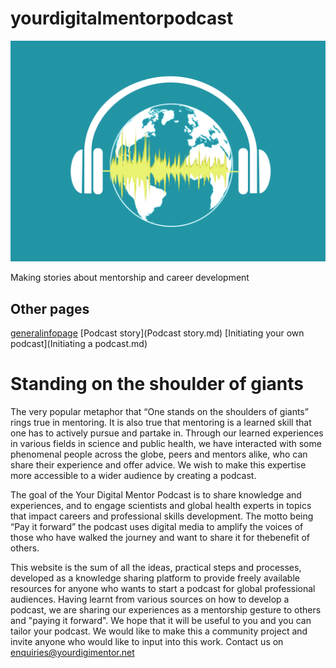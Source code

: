
# yourdigitalmentorpodcast

![podcastlogo](logos/leadingImageV2_FinalSmall2.png)

Making stories about mentorship and career development

## Other pages

[generalinfopage](generalinfo.md) [Podcast story](Podcast story.md) [Initiating your own podcast](Initiating a podcast.md)

# Standing on the shoulder of giants
The very popular metaphor that “One stands on the shoulders of giants” rings true in mentoring. It is also true that mentoring is a learned skill that one has to actively pursue and partake in. Through our learned experiences in various fields in science and public health, we have interacted with some phenomenal people across the globe, peers and mentors alike, who can share their experience and offer advice. We wish to make this expertise more accessible to a wider audience by creating a podcast. 

The goal of the Your Digital Mentor Podcast is to share knowledge and experiences, and to engage scientists and global health experts in topics that impact careers and professional skills development. The motto being “Pay it forward” the podcast uses digital media to amplify the voices of those who have walked the journey and want to share it for thebenefit of others.

This website is the sum of all the ideas, practical steps and processes, developed as a knowledge sharing platform to provide freely available resources for anyone who wants to start a podcast for global professional audiences. Having learnt from various sources on how to develop a podcast, we are sharing our experiences as a mentorship gesture to others and "paying it forward". We hope that it will be useful to you and you can tailor your podcast. We would like to make this a community project and invite anyone who would like to input into this work. Contact us on enquiries@yourdigimentor.net  

